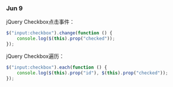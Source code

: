 ### Jun 9

jQuery Checkbox点击事件：

```Javascript
$("input:checkbox").change(function () {
    console.log($(this).prop("checked"));
});
```

jQuery Checkbox遍历：
```Javascript
$("input:checkbox").each(function () {
    console.log($(this).prop("id"), $(this).prop("checked"));
});
```
